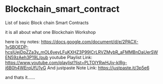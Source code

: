# Blockchain_smart_contract
List of basic Block chain Smart Contracts

it is all about what one Blockchain Workshop

here is my notes: https://docs.google.com/document/d/e/2PACX-1vSBOEDP-hcslUejDpZZa3y_mOL6yeyLFuKXHZ3P99lCrLRVZMybR_aFMMBnDaUerSWEN59zAeh3P19L/pub
youtube Playlist Link: https://www.youtube.com/playlist?list=PLTOlYRwHJjv-kIRg-i6B0h4WErqUfU1yG
And justpaste Note Link: https://justpaste.it/3p5e6

and  thats it......
